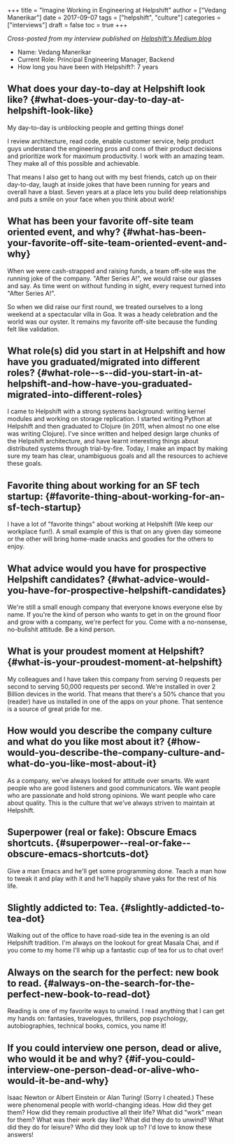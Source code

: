 +++
title = "Imagine Working in Engineering at Helpshift"
author = ["Vedang Manerikar"]
date = 2017-09-07
tags = ["helpshift", "culture"]
categories = ["interviews"]
draft = false
toc = true
+++

_Cross-posted from my interview published on [Helpshift's Medium blog](https://medium.com/@helpshift/image-ine-working-in-engineering-at-helpshift-8818247e2188)_

-   Name: Vedang Manerikar
-   Current Role: Principal Engineering Manager, Backend
-   How long you have been with Helpshift?: 7 years


## What does your day-to-day at Helpshift look like? {#what-does-your-day-to-day-at-helpshift-look-like}

My day-to-day is unblocking people and getting things done!

I review architecture, read code, enable customer service, help
product guys understand the engineering pros and cons of their
product decisions and prioritize work for maximum productivity. I
work with an amazing team. They make all of this possible and
achievable.

That means I also get to hang out with my best friends, catch up
on their day-to-day, laugh at inside jokes that have been running
for years and overall have a blast. Seven years at a place lets
you build deep relationships and puts a smile on your face when
you think about work!


## What has been your favorite off-site team oriented event, and why? {#what-has-been-your-favorite-off-site-team-oriented-event-and-why}

When we were cash-strapped and raising funds, a team off-site was
the running joke of the company. "After Series A!", we would raise
our glasses and say. As time went on without funding in sight,
every request turned into "After Series A!".

So when we did raise our first round, we treated ourselves to a
long weekend at a spectacular villa in Goa. It was a heady
celebration and the world was our oyster. It remains my favorite
off-site because the funding felt like validation.


## What role(s) did you start in at Helpshift and how have you graduated/migrated into different roles? {#what-role--s--did-you-start-in-at-helpshift-and-how-have-you-graduated-migrated-into-different-roles}

I came to Helpshift with a strong systems background: writing
kernel modules and working on storage replication. I started
writing Python at Helpshift and then graduated to Clojure (in
2011, when almost no one else was writing Clojure). I've since
written and helped design large chunks of the Helpshift
architecture, and have learnt interesting things about distributed
systems through trial-by-fire. Today, I make an impact by making
sure my team has clear, unambiguous goals and all the resources to
achieve these goals.


## Favorite thing about working for an SF tech startup: {#favorite-thing-about-working-for-an-sf-tech-startup}

I have a lot of "favorite things" about working at Helpshift (We
keep our workplace fun!). A small example of this is that on any
given day someone or the other will bring home-made snacks and
goodies for the others to enjoy.


## What advice would you have for prospective Helpshift candidates? {#what-advice-would-you-have-for-prospective-helpshift-candidates}

We're still a small enough company that everyone knows everyone
else by name. If you're the kind of person who wants to get in on
the ground floor and grow with a company, we're perfect for you.
Come with a no-nonsense, no-bullshit attitude. Be a kind person.


## What is your proudest moment at Helpshift? {#what-is-your-proudest-moment-at-helpshift}

My colleagues and I have taken this company from serving 0
requests per second to serving 50,000 requests per second. We're
installed in over 2 Billion devices in the world. That means that
there's a 50% chance that you (reader) have us installed in one of
the apps on your phone. That sentence is a source of great pride
for me.


## How would you describe the company culture and what do you like most about it? {#how-would-you-describe-the-company-culture-and-what-do-you-like-most-about-it}

As a company, we've always looked for attitude over smarts. We
want people who are good listeners and good communicators. We want
people who are passionate and hold strong opinions. We want people
who care about quality. This is the culture that we've always
striven to maintain at Helpshift.


## Superpower (real or fake): Obscure Emacs shortcuts. {#superpower--real-or-fake--obscure-emacs-shortcuts-dot}

Give a man Emacs and he'll get some programming done. Teach a man
how to tweak it and play with it and he'll happily shave yaks for
the rest of his life.


## Slightly addicted to: Tea. {#slightly-addicted-to-tea-dot}

Walking out of the office to have road-side tea in the evening is
an old Helpshift tradition. I'm always on the lookout for great
Masala Chai, and if you come to my home I'll whip up a fantastic
cup of tea for us to chat over!


## Always on the search for the perfect: new book to read. {#always-on-the-search-for-the-perfect-new-book-to-read-dot}

Reading is one of my favorite ways to unwind. I read anything that
I can get my hands on: fantasies, travelogues, thrillers, pop
psychology, autobiographies, technical books, comics, you name it!


## If you could interview one person, dead or alive, who would it be and why? {#if-you-could-interview-one-person-dead-or-alive-who-would-it-be-and-why}

Isaac Newton or Albert Einstein or Alan Turing! (Sorry I cheated.)
These were phenomenal people with world-changing ideas. How did
they get them? How did they remain productive all their life? What
did "work" mean for them? What was their work day like? What did
they do to unwind? What did they do for leisure? Who did <span class="underline">they</span>
look up to? I'd love to know these answers!
